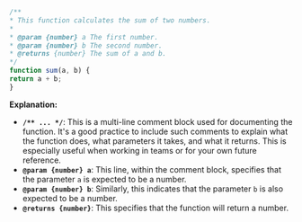 ```javascript
/**
* This function calculates the sum of two numbers.
*
* @param {number} a The first number.
* @param {number} b The second number.
* @returns {number} The sum of a and b.
*/
function sum(a, b) {
return a + b;
}
```

**Explanation:**

* **`/** ... */`**: This is a multi-line comment block used for documenting the
function. It's a good practice to include such comments to explain what the
function does, what parameters it takes, and what it returns. This is especially
useful when working in teams or for your own future reference.
* **`@param {number} a`**: This line, within the comment block, specifies that
the parameter `a` is expected to be a number.
* **`@param {number} b`**: Similarly, this indicates that the parameter `b` is
also expected to be a number.
* **`@returns {number}`**: This specifies that the function will return a
number.
